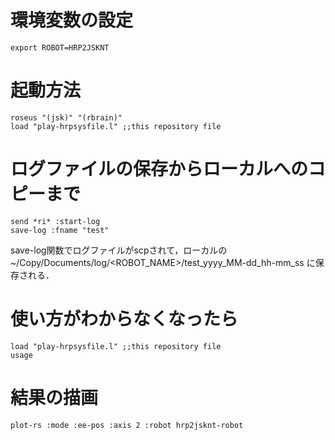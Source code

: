 # 環境変数の設定
`export ROBOT=HRP2JSKNT`

# 起動方法
```
roseus "(jsk)" "(rbrain)"
load "play-hrpsysfile.l" ;;this repository file
```  


# ログファイルの保存からローカルへのコピーまで　
```
send *ri* :start-log
save-log :fname "test"
```
save-log関数でログファイルがscpされて，ローカルの
~/Copy/Documents/log/<ROBOT_NAME>/test_yyyy_MM-dd_hh-mm_ss
に保存される．

# 使い方がわからなくなったら
```
load "play-hrpsysfile.l" ;;this repository file
usage
```

# 結果の描画
```
plot-rs :mode :ee-pos :axis 2 :robot hrp2jsknt-robot
```
